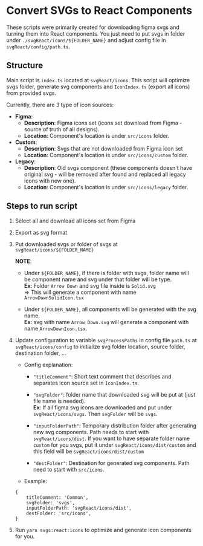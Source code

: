 # Convert SVGs to React Components

These scripts were primarily created for downloading figma svgs and turning them into React components. You just need to put svgs in folder under `./svgReact/icons/${FOLDER_NAME}` and adjust config file in `svgReact/config/path.ts`.

## Structure
Main script is `index.ts` located at `svgReact/icons`. This script will optimize svgs folder, generate svg components and `IconIndex.ts` (export all icons) from provided svgs.  
  
Currently, there are 3 type of icon sources: 
- **Figma**:  
    - **Description**: Figma icons set (icons set download from Figma - source of truth of all designs).  
    - **Location**: Component's location is under `src/icons` folder.
- **Custom**: 
    - **Description**: Svgs that are not downloaded from Figma icon set
    - **Location**: Component's location is under `src/icons/custom` folder.
- **Legacy**: 
    - **Description**: Old svgs component (these components doesn't have original svg - will be removed after found and replaced all legacy icons with new one).
    - **Location**: Component's location is under `src/icons/legacy` folder.  


## Steps to run script
1. Select all and download all icons set from Figma
2. Export as svg format
3. Put downloaded svgs or folder of svgs at `svgReact/icons/${FOLDER_NAME}`  
  
    **NOTE**: 
    - Under `${FOLDER_NAME}`, if there is folder with svgs, folder name will be component name and svg under that folder will be type.  
    **Ex**: Folder `Arrow Down` and svg file inside is `Solid.svg`   
    => This will generate a component with name `ArrowDownSolidIcon.tsx`  

    - Under `${FOLDER_NAME}`, all components will be generated with the svg name.  
    **Ex**: svg with name `Arrow Down.svg` will generate a component with name `ArrowDownIcon.tsx`.
3. Update configuration to variable `svgProcessPaths` in config file `path.ts` at `svgReact/icons/config` to initialize svg folder location, source folder, destination folder, ...
    - Config explanation:  
        - `"titleComment"`: Short text comment that describes and separates icon source set in `IconIndex.ts`.  

        - `"svgFolder"`: folder name that downloaded svg will be put at (just file name is needed).  
        **Ex**: If all figma svg icons are downloaded and put under `svgReact/icons/svgs`. Then `svgFolder` will be `svgs`.  

        - `"inputFolderPath"`: Temporary distribution folder after generating new svg components. Path needs to start with `svgReact/icons/dist`. If you want to have separate folder name `custom` for you svgs, put it under `svgReact/icons/dist/custom` and this field will be `svgReact/icons/dist/custom`  

        - `"destFolder"`: Destination for generated svg components. Path need to start with `src/icons`.
    - Example: 
    ```
    {
        titleComment: 'Common',
        svgFolder: 'svgs',
        inputFolderPath: 'svgReact/icons/dist',
        destFolder: 'src/icons',
    }
    ```
4. Run `yarn svgs:react:icons` to optimize and generate icon components for you.